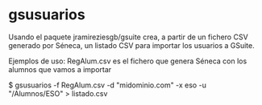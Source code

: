 # gsusuarios
Usando el paquete jramireziesgb/gsuite crea, a partir de un fichero CSV generado por Séneca, un listado CSV para importar los usuarios a GSuite.

Ejemplos de uso:
RegAlum.csv es el fichero que genera Séneca con los alumnos que vamos a importar

$ gsusuarios -f RegAlum.csv -d "midominio.com" -x eso -u "/Alumnos/ESO" > listado.csv


